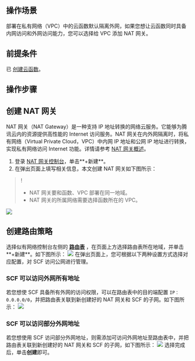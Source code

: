 ## 操作场景
部署在私有网络（VPC）中的云函数默认隔离外网，如果您想让云函数同时具备内网访问和外网访问能力，您可以选择给 VPC 添加 NAT 网关。



## 前提条件
已 [创建云函数](https://cloud.tencent.com/document/product/583/37509)。

## 操作步骤
## 创建 NAT 网关
NAT 网关（NAT Gateway）是一种支持 IP 地址转换的网络云服务。它能够为腾讯云内的资源提供高性能的 Internet 访问服务。NAT 网关在内外网隔离时，将私有网络（Virtual Private Cloud，VPC）中内网 IP 地址和公网 IP 地址进行转换，实现私有网络访问 Internet 功能。详情请参考 [NAT 网关概述](https://cloud.tencent.com/document/product/552/12951)。

1. 登录 [NAT 网关控制台](https://console.cloud.tencent.com/vpc/nat)，单击**+新建**。
2. 在弹出页面上填写相关信息，本文创建 NAT 网关如下图所示：
>!
> - NAT 网关要和函数、VPC 部署在同一地域。
> - NAT 网关的所属网络需要选择函数所在的 VPC。
> 
![](https://main.qcloudimg.com/raw/237b8a755f875a051622e0fd80e0dffa.png)

## 创建路由策略 
选择似有网络控制台左侧的 **[路由表](https://console.cloud.tencent.com/vpc/route)** ，在页面上方选择路由表所在地域，并单击**+新建**。如下图所示： 
![](https://main.qcloudimg.com/raw/29d4c362ff256d92630d75191f51011e.png)
在弹出页面上，您可根据以下两种设置方式选择对应配置，对 SCF 访问公网进行管理。

### SCF 可以访问外网所有地址
若您想使 SCF 具备所有外网的访问权限，可以在路由表中的目的端配置 `IP：0.0.0.0/0`，并把路由表关联到新创建好的 NAT 网关和 SCF 的子网。如下图所示： 
![](https://main.qcloudimg.com/raw/ea39bfa1922670751efe58278cac24c5.png)

### SCF 可以访问部分外网地址
若您想使用 SCF 访问部分外网地址，则需添加可访问外网地址至路由表中，并把路由表关联到新创建好的 NAT 网关和 SCF 的子网，如下图所示： 
![](https://main.qcloudimg.com/raw/b88ff58541c8f2addb73b72913d2ce80.png)
选择完成后，单击**创建**即可。



